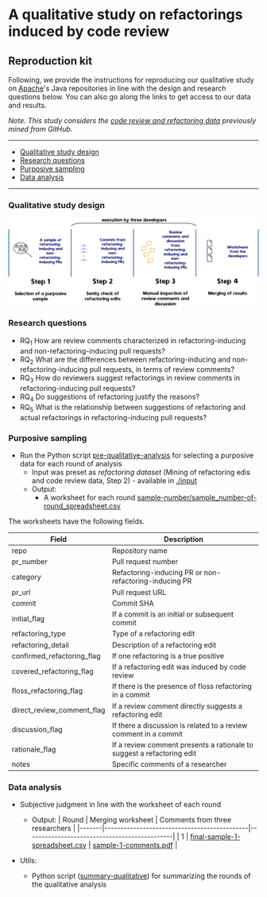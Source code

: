 # A qualitative study on refactorings induced by code review

## Reproduction kit

Following, we provide the instructions for reproducing our qualitative study on [Apache](https://github.com/apache)'s Java repositories in line with the design and research questions below.
You can also go along the links to get access to our data and results.

*Note. This study considers the [code review and refactoring data](https://github.com/flaviacoelho/thesis-reproduction-kit/tree/master?tab=readme-ov-file#Mining-of-Refactoring-Edits-and-Code-Review-Data) previously mined from GitHub.*

---
  * [Qualitative study design](#Qualitative-study-design)
  * [Research questions](#Research-questions)
  * [Purposive sampling](#Purposive-sampling)
  * [Data analysis](#Data-analysis)
---

### Qualitative study design
![StudyTwoDesign](./images/study_two_design.jpg)

### Research questions
* RQ<sub>1</sub> How are review comments characterized in refactoring-inducing and non-refactoring-inducing pull requests? 
* RQ<sub>2</sub> What are the differences between refactoring-inducing and non-refactoring-inducing pull requests, in terms of review comments? 
* RQ<sub>3</sub> How do reviewers suggest refactorings in review comments in refactoring-inducing pull requests? 
* RQ<sub>4</sub> Do suggestions of refactoring justify the reasons? 
* RQ<sub>5</sub> What is the relationship between suggestions of refactoring and actual
refactorings in refactoring-inducing pull requests? 

### Purposive sampling
* Run the Python script [pre-qualitative-analysis](study-two/pre-qualitative-analysis.py) for selecting a purposive data for each round of analysis
  * Input was preset as *refactoring dataset* (Mining of refactoring edis and code review data, Step 2) - available in [./input](study-two/input)
  * Output: 
      * A worksheet for each round [sample-number/sample_number-of-round_spreadsheet.csv](study-two/output/)

The worksheets have the following fields.
 
| Field                      | Description                                                            |
|----------------------------|------------------------------------------------------------------------|
| repo                       | Repository name                                                        |
| pr_number                  | Pull request number                                                    |
| category                   | Refactoring-inducing PR or non-refactoring-inducing PR                 |
| pr_url                     | Pull request URL                                                       |
| commit                     | Commit SHA                                                             |
| initial_flag               | If a commit is an initial or subsequent commit                         |
| refactoring_type           | Type of a refactoring edit                                             |
| refactoring_detail         | Description of a refactoring edit                                      |
| confirmed_refactoring_flag | If one refactoring is a true positive                                  |
| covered_refactoring_flag   | If a refactoring edit was induced by code review                       |
| floss_refactoring_flag     | If there is the presence of floss refactoring in a commit              |
| direct_review_comment_flag | If a review comment directly suggests a refactoring edit               |
| discussion_flag            | If there a discussion is related to a review comment in a commit       |
| rationale_flag             | If a review comment presents a rationale to suggest a refactoring edit |
| notes                      | Specific comments of a researcher                                      |
    
### Data analysis
* Subjective judgment in line with the worksheet of each round  
  * Output:
| Round | Merging worksheet                           | Comments from three researchers              |
|-------|---------------------------------------------|----------------------------------------------|
| 1     | [final-sample-1-spreadsheet.csv](study-two/output/sample1/final_sample_1_spreadsheet.csv)  | [sample-1-comments.pdf](study-two/output/sample1/sample_1_comments.pdf)  |

* Utils:
  * Python script ([summary-qualitative](study-two/summary_qualitative.py)) for summarizing the rounds of the qualitative analysis
